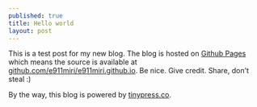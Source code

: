 ```yaml
---
published: true
title: Hello world
layout: post
---
```

This is a test post for my new blog. The blog is hosted on [Github Pages](http://pages.github.com/) which means the source is available at [github.com/e911miri/e911miri.github.io](http://github.com/e911miri/e911miri.github.io). Be nice. Give credit. Share, don't steal :)

By the way, this blog is powered by [tinypress.co](https://tinypress.co).